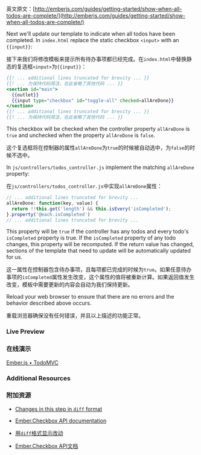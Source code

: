 英文原文：[http://emberjs.com/guides/getting-started/show-when-all-todos-are-complete/](http://emberjs.com/guides/getting-started/show-when-all-todos-are-complete/)

Next we'll update our template to indicate when all todos have been completed. In `index.html` replace the static checkbox `<input>` with an `{{input}}`:

接下来我们将修改模板来提示所有待办事项都已经完成。在`index.html`中替换静态的复选框`<input>`为`{{input}}`：

```handlebars
{{! ... additional lines truncated for brevity ... }}
{{! ... 为保持代码简洁，在此省略了其他代码 ... }}
<section id="main">
  {{outlet}}
  {{input type="checkbox" id="toggle-all" checked=allAreDone}}
</section>
{{! ... additional lines truncated for brevity ... }}
{{! ... 为保持代码简洁，在此省略了其他代码 ... }}
```

This checkbox will be checked when the controller property `allAreDone` is `true` and unchecked when the property `allAreDone` is `false`.

这个复选框将在控制器的属性`allAreDone`为`true`的时候被自动选中，为`false`的时候不选中。

In `js/controllers/todos_controller.js` implement the matching `allAreDone` property:

在`js/controllers/todos_controller.js`中实现`allAreDone`属性：

```javascript
// ... additional lines truncated for brevity ...
allAreDone: function(key, value) {
  return !!this.get('length') && this.isEvery('isCompleted');
}.property('@each.isCompleted')
// ... additional lines truncated for brevity ...
```

This property will be `true` if the controller has any todos and every todo's `isCompleted` property is true. If the `isCompleted` property of any todo changes, this property will be recomputed. If the return value has changed, sections of the template that need to update will be automatically updated for us.

这一属性在控制器包含待办事项，且每项都已完成的时候为`true`。如果任意待办事项的`isCompleted`属性发生改变，这个属性的值将被重新计算。如果返回值发生改变，模板中需要更新的内容会自动为我们保持更新。

Reload your web browser to ensure that there are no errors and the behavior described above occurs. 

重载浏览器确保没有任何错误，并且以上描述的功能正常。

### Live Preview

### 在线演示

<a class="jsbin-embed" href="http://jsbin.com/IcItARE/1/embed?live">Ember.js • TodoMVC</a><script src="http://static.jsbin.com/js/embed.js"></script>

### Additional Resources

### 附加资源

  * [Changes in this step in `diff` format](https://github.com/emberjs/quickstart-code-sample/commit/9bf8a430bc4afb06f31be55f63f1d9806e6ab01c)
  * [Ember.Checkbox API documentation](/api/classes/Ember.Checkbox.html)

  * [用`diff`格式显示改动](https://github.com/emberjs/quickstart-code-sample/commit/9bf8a430bc4afb06f31be55f63f1d9806e6ab01c)
  * [Ember.Checkbox API文档](/api/classes/Ember.Checkbox.html)
